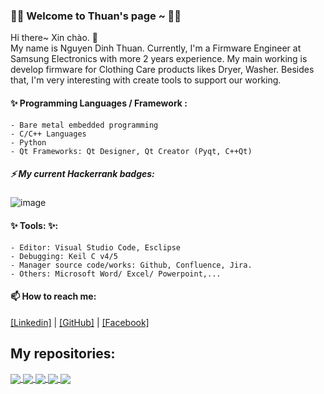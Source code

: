 ### 👋👋 Welcome to Thuan's page ~ 👋👋
Hi there~ Xin chào. 👋  
  My name is Nguyen Dinh Thuan. Currently, I'm a Firmware Engineer at Samsung Electronics with more 2 years experience. My main working is develop firmware for Clothing Care products likes Dryer, Washer. 
Besides that, I'm very interesting with create tools to support our working.<br>

#### ✨ Programming Languages / Framework : 
    - Bare metal embedded programming
    - C/C++ Languages
    - Python
    - Qt Frameworks: Qt Designer, Qt Creator (Pyqt, C++Qt)

##### ⚡ My current Hackerrank badges: 
![image](https://github.com/user-attachments/assets/70b28b48-b23a-4f15-a93d-4e78f88e64c5)

#### ✨ Tools: ✨:
    - Editor: Visual Studio Code, Esclipse
    - Debugging: Keil C v4/5
    - Manager source code/works: Github, Confluence, Jira.
    - Others: Microsoft Word/ Excel/ Powerpoint,...

#### 📫 How to reach me: 
[[Linkedin]](https://www.linkedin.com/in/dinh-thuan-nguyen-785071225/) | [[GitHub]](https://github.com/ndthuan167/) | [[Facebook]](https://www.facebook.com/thuan.dinh565)

## My repositories:

<a href="https://github.com/ndthuan167/Personal-App">

  <img align="center" src="https://github-readme-stats.anuraghazra1.vercel.app/api/pin/?username=ndthuan167&repo=Personal-App&theme=merko" />
</a>    
<a href="https://github.com/ndthuan167/STM32F407VGTx_Driver">

  <img align="center" src="https://github-readme-stats.anuraghazra1.vercel.app/api/pin/?username=ndthuan167&repo=STM32F407VGTx_Driver&theme=dark" />
</a>

<a href="https://github.com/ndthuan167/Coding-Practice/">

  <img align="center" src="https://github-readme-stats.anuraghazra1.vercel.app/api/pin/?username=ndthuan167&repo=Coding-Practice&theme=cobalt" />
</a>    
<a href="https://github.com/ndthuan167/Thesis_DeliveryRobot">

  <img align="center" src="https://github-readme-stats.anuraghazra1.vercel.app/api/pin/?username=ndthuan167&repo=Thesis_DeliveryRobot&theme=synthwave" />
</a>

<a href="https://github.com/ndthuan167/Soft_SPI_STM32F407VGTx">

  <img align="center" src="https://github-readme-stats.anuraghazra1.vercel.app/api/pin/?username=ndthuan167&repo=Soft_SPI_STM32F407VGTx&theme=dark" />
</a>
